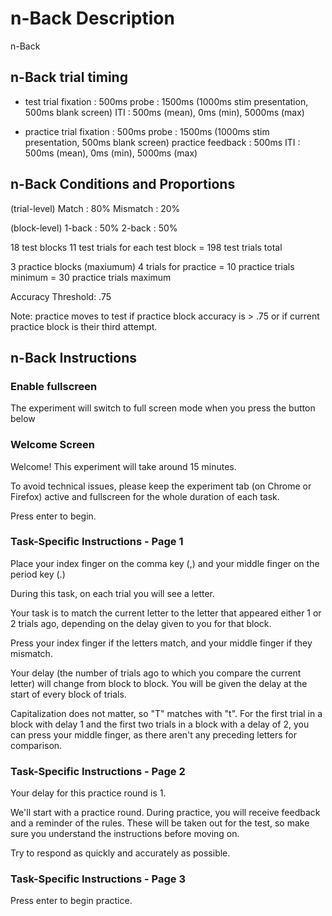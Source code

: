 # n-Back Description
n-Back

## n-Back trial timing
- test trial
fixation : 500ms
probe : 1500ms (1000ms stim presentation, 500ms blank screen)
ITI : 500ms (mean), 0ms (min), 5000ms (max)

- practice trial
fixation : 500ms
probe : 1500ms (1000ms stim presentation, 500ms blank screen)
practice feedback : 500ms
ITI : 500ms (mean), 0ms (min), 5000ms (max)

## n-Back Conditions and Proportions
(trial-level)
Match : 80% 
Mismatch : 20%

(block-level)
1-back : 50%
2-back : 50%

18 test blocks
11 test trials for each test block
= 198 test trials total 

3 practice blocks (maxiumum)
4 trials for practice
= 10 practice trials minimum
= 30 practice trials maximum

Accuracy Threshold: .75

Note: practice moves to test if practice block accuracy is > .75 or if current practice block is their third attempt. 

## n-Back Instructions

### Enable fullscreen
The experiment will switch to full screen mode when you press the button below

### Welcome Screen
Welcome! This experiment will take around 15 minutes.

To avoid technical issues, please keep the experiment tab (on Chrome or Firefox) active and fullscreen for the whole duration of each task.

Press enter to begin.

### Task-Specific Instructions - Page 1
Place your index finger on the comma key (,) and your middle finger on the period key (.)

During this task, on each trial you will see a letter.

Your task is to match the current letter to the letter that appeared either 1 or 2 trials ago, depending on the delay given to you for that block.

Press your index finger if the letters match, and your middle finger if they mismatch.

Your delay (the number of trials ago to which you compare the current letter) will change from block to block. You will be given the delay at the start of every block of trials.

Capitalization does not matter, so "T" matches with "t". For the first trial in a block with delay 1 and the first two trials in a block with a delay of 2, you can press your middle finger, as there aren't any preceding letters for comparison.

### Task-Specific Instructions - Page 2

Your delay for this practice round is 1.

We'll start with a practice round. During practice, you will receive feedback and a reminder of the rules. These will be taken out for the test, so make sure you understand the instructions before moving on.

Try to respond as quickly and accurately as possible.

### Task-Specific Instructions - Page 3
Press enter to begin practice.